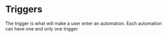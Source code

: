 # Triggers

The trigger is what will make a user enter an automation. Each automation can have one and only one trigger.



